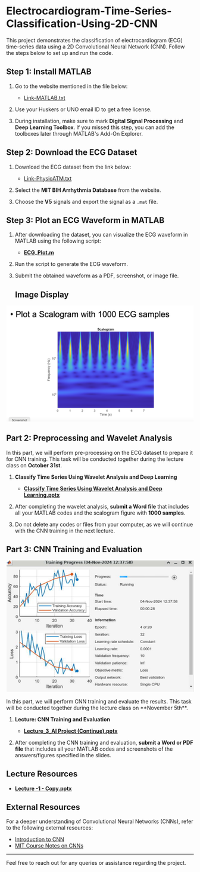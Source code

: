 # Electrocardiogram-Time-Series-Classification-Using-2D-CNN

This project demonstrates the classification of electrocardiogram (ECG) time-series data using a 2D Convolutional Neural Network (CNN). Follow the steps below to set up and run the code.

## Step 1: Install MATLAB

1. Go to the website mentioned in the file below:

   - [Link-MATLAB.txt](Link-MATLAB.txt)

2. Use your Huskers or UNO email ID to get a free license.

3. During installation, make sure to mark **Digital Signal Processing** and **Deep Learning Toolbox**. If you missed this step, you can add the toolboxes later through MATLAB's Add-On Explorer.

## Step 2: Download the ECG Dataset

1. Download the ECG dataset from the link below:

   - [Link-PhysioATM.txt](Link-PhysioATM.txt)

2. Select the **MIT BIH Arrhythmia Database** from the website.

3. Choose the **V5** signals and export the signal as a `.mat` file.

## Step 3: Plot an ECG Waveform in MATLAB

1. After downloading the dataset, you can visualize the ECG waveform in MATLAB using the following script:

   - **[ECG_Plot.m](ECG_Plot%20(1).m)**

2. Run the script to generate the ECG waveform.

3. Submit the obtained waveform as a PDF, screenshot, or image file.

   ## Image Display

<p align="center">
  <img src="Scalogram.png" alt="Scalogram" />
</p>

## Part 2: Preprocessing and Wavelet Analysis

In this part, we will perform pre-processing on the ECG dataset to prepare it for CNN training. This task will be conducted together during the lecture class on **October 31st**.

1. **Classify Time Series Using Wavelet Analysis and Deep Learning**

   - **[Classify Time Series Using Wavelet Analysis and Deep Learning.pptx](./Classify%20Time%20Series%20Using%20Wavelet%20Analysis%20and%20Deep%20Learning.pptx)**

2. After completing the wavelet analysis, **submit a Word file** that includes all your MATLAB codes and the scalogram figure with **1000 samples**.

3. Do not delete any codes or files from your computer, as we will continue with the CNN training in the next lecture.

## Part 3: CNN Training and Evaluation


<p align="center">
  <img src="training.png" alt="Scalogram" />
</p>
In this part, we will perform CNN training and evaluate the results. This task will be conducted together during the lecture class on **November 5th**.

1. **Lecture: CNN Training and Evaluation**

   - **[Lecture_3_AI Project (Continue).pptx](./Lecture_3_AI%20Project%20(Continue).pptx)**

2. After completing the CNN training and evaluation, **submit a Word or PDF file** that includes all your MATLAB codes and screenshots of the answers/figures specified in the slides.

## Lecture Resources

- **[Lecture -1 - Copy.pptx](./Lecture%20-1%20-%20Copy%20(1).pptx)**

## External Resources

For a deeper understanding of Convolutional Neural Networks (CNNs), refer to the following external resources:

- [Introduction to CNN](https://www.geeksforgeeks.org/introduction-convolution-neural-network/)
- [MIT Course Notes on CNNs](https://openlearninglibrary.mit.edu/assets/courseware/v1/41c7c4a6141b76b324055d56387570c0/asset-v1:MITx+6.036+1T2019+type@asset+block/notes_chapter_Convolutional_Neural_Networks.pdf)

---

Feel free to reach out for any queries or assistance regarding the project.


